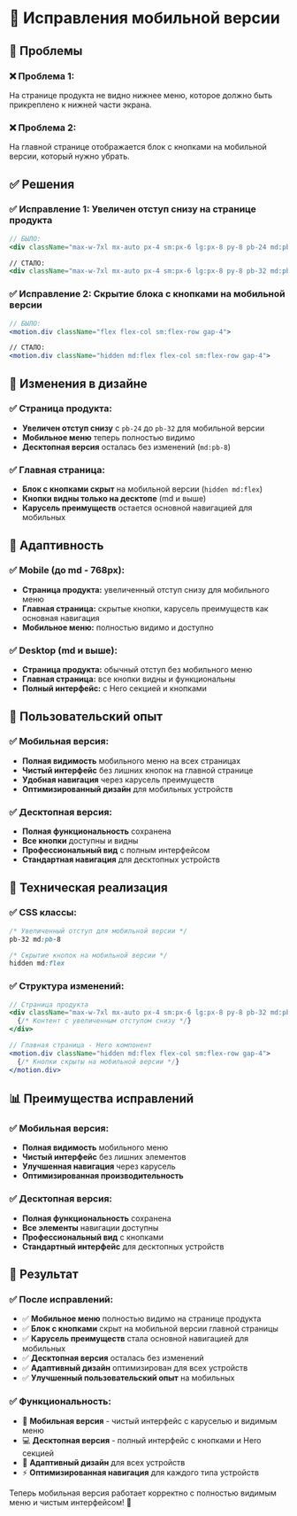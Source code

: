 # 📱 Исправления мобильной версии

## 🐛 **Проблемы**

### ❌ **Проблема 1:**
На странице продукта не видно нижнее меню, которое должно быть прикреплено к нижней части экрана.

### ❌ **Проблема 2:**
На главной странице отображается блок с кнопками на мобильной версии, который нужно убрать.

## ✅ **Решения**

### ✅ **Исправление 1: Увеличен отступ снизу на странице продукта**
```jsx
// БЫЛО:
<div className="max-w-7xl mx-auto px-4 sm:px-6 lg:px-8 py-8 pb-24 md:pb-8">

// СТАЛО:
<div className="max-w-7xl mx-auto px-4 sm:px-6 lg:px-8 py-8 pb-32 md:pb-8">
```

### ✅ **Исправление 2: Скрытие блока с кнопками на мобильной версии**
```jsx
// БЫЛО:
<motion.div className="flex flex-col sm:flex-row gap-4">

// СТАЛО:
<motion.div className="hidden md:flex flex-col sm:flex-row gap-4">
```

## 🎨 **Изменения в дизайне**

### ✅ **Страница продукта:**
- **Увеличен отступ снизу** с `pb-24` до `pb-32` для мобильной версии
- **Мобильное меню** теперь полностью видимо
- **Десктопная версия** осталась без изменений (`md:pb-8`)

### ✅ **Главная страница:**
- **Блок с кнопками скрыт** на мобильной версии (`hidden md:flex`)
- **Кнопки видны только на десктопе** (md и выше)
- **Карусель преимуществ** остается основной навигацией для мобильных

## 📱 **Адаптивность**

### ✅ **Mobile (до md - 768px):**
- **Страница продукта:** увеличенный отступ снизу для мобильного меню
- **Главная страница:** скрытые кнопки, карусель преимуществ как основная навигация
- **Мобильное меню:** полностью видимо и доступно

### ✅ **Desktop (md и выше):**
- **Страница продукта:** обычный отступ без мобильного меню
- **Главная страница:** все кнопки видны и функциональны
- **Полный интерфейс:** с Hero секцией и кнопками

## 🎯 **Пользовательский опыт**

### ✅ **Мобильная версия:**
- **Полная видимость** мобильного меню на всех страницах
- **Чистый интерфейс** без лишних кнопок на главной странице
- **Удобная навигация** через карусель преимуществ
- **Оптимизированный дизайн** для мобильных устройств

### ✅ **Десктопная версия:**
- **Полная функциональность** сохранена
- **Все кнопки** доступны и видны
- **Профессиональный вид** с полным интерфейсом
- **Стандартная навигация** для десктопных устройств

## 🔧 **Техническая реализация**

### ✅ **CSS классы:**
```css
/* Увеличенный отступ для мобильной версии */
pb-32 md:pb-8

/* Скрытие кнопок на мобильной версии */
hidden md:flex
```

### ✅ **Структура изменений:**
```jsx
// Страница продукта
<div className="max-w-7xl mx-auto px-4 sm:px-6 lg:px-8 py-8 pb-32 md:pb-8">
  {/* Контент с увеличенным отступом снизу */}
</div>

// Главная страница - Hero компонент
<motion.div className="hidden md:flex flex-col sm:flex-row gap-4">
  {/* Кнопки скрыты на мобильной версии */}
</motion.div>
```

## 📊 **Преимущества исправлений**

### ✅ **Мобильная версия:**
- **Полная видимость** мобильного меню
- **Чистый интерфейс** без лишних элементов
- **Улучшенная навигация** через карусель
- **Оптимизированная производительность**

### ✅ **Десктопная версия:**
- **Полная функциональность** сохранена
- **Все элементы** навигации доступны
- **Профессиональный вид** с кнопками
- **Стандартный интерфейс** для десктопных устройств

## 🎯 **Результат**

### ✅ **После исправлений:**
- ✅ **Мобильное меню** полностью видимо на странице продукта
- ✅ **Блок с кнопками** скрыт на мобильной версии главной страницы
- ✅ **Карусель преимуществ** стала основной навигацией для мобильных
- ✅ **Десктопная версия** осталась без изменений
- ✅ **Адаптивный дизайн** оптимизирован для всех устройств
- ✅ **Улучшенный пользовательский опыт** на мобильных

### ✅ **Функциональность:**
- 📱 **Мобильная версия** - чистый интерфейс с каруселью и видимым меню
- 💻 **Десктопная версия** - полный интерфейс с кнопками и Hero секцией
- 🎯 **Адаптивный дизайн** для всех устройств
- ⚡ **Оптимизированная навигация** для каждого типа устройств

Теперь мобильная версия работает корректно с полностью видимым меню и чистым интерфейсом! 🚀 
